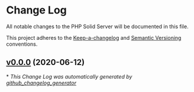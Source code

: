 # Change Log

All notable changes to the PHP Solid Server will be documented in this file.

This project adheres to the [Keep-a-changelog](http://keepachangelog.com/) and
[Semantic Versioning](http://semver.org/) conventions.

<!--
## [Unreleased][unreleased]
### Added
### Changed
### Deprecated
### Removed
### Fixed
### Security
-->

## [v0.0.0](https://github.com/pdsinterop/solid-server-php/tree/v0.0.0) (2020-06-12)

\* *This Change Log was automatically generated by [github_changelog_generator](https://github.com/skywinder/Github-Changelog-Generator)*